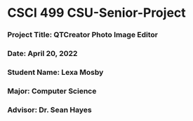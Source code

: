 # CSCI 499 CSU-Senior-Project

### Project Title: QTCreator Photo Image Editor

### Date: April 20, 2022

### Student Name: Lexa Mosby

### Major: Computer Science

### Advisor: Dr. Sean Hayes
